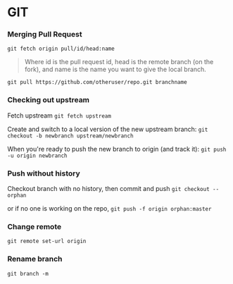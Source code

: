 # GIT
### Merging Pull Request
`git fetch origin pull/id/head:name`
> Where id is the pull request id, head is the remote branch (on the fork), and name is the name you want to give the local branch.

`git pull https://github.com/otheruser/repo.git branchname`


### Checking out upstream
Fetch upstream
`git fetch upstream`

Create and switch to a local version of the new upstream branch:
`git checkout -b newbranch upstream/newbranch`

When you're ready to push the new branch to origin (and track it):
`git push -u origin newbranch`

### Push without history
Checkout branch with no history, then commit and push
`git checkout --orphan `

or if no one is working on the repo,
`git push -f origin orphan:master`

### Change remote
`git remote set-url origin `

### Rename branch
`git branch -m  `

